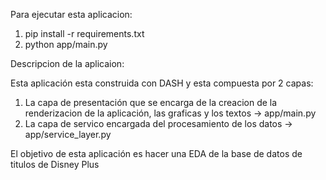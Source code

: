 Para ejecutar esta aplicacion:

1. pip install -r requirements.txt
2. python app/main.py


Descripcion de la aplicaion:

Esta aplicación esta construida con DASH y esta compuesta por 2 capas:

1. La capa de presentación que se encarga de la creacion de la renderizacion  de la aplicación, las graficas y los textos -> app/main.py
2. La capa de servico encargada del procesamiento de los datos -> app/service_layer.py

El objetivo de esta aplicación es hacer una EDA de la base de datos de titulos de Disney Plus